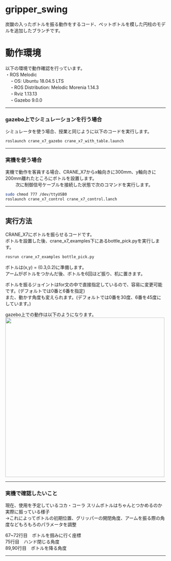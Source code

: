 # gripper_swing  
  
炭酸の入ったボトルを振る動作をするコード、ペットボトルを模した円柱のモデルを追加したブランチです。  
  


#  動作環境 
  
以下の環境で動作確認を行っています。  
・ROS Melodic  
　・OS: Ubuntu 18.04.5 LTS  
　・ROS Distribution: Melodic Morenia 1.14.3  
　・Rviz 1.13.13  
　・Gazebo 9.0.0  
   
 ---
 
 
  
###  gazebo上でシミュレーションを行う場合
  
シミュレータを使う場合、授業と同じように以下のコードを実行します。  

```sh
roslaunch crane_x7_gazebo crane_x7_with_table.launch
```  
---

###  実機を使う場合  
  
 実機で動作を客員する場合、CRANE_X7からx軸向きに300mm、y軸向きに200mm離れたところにボトルを設置します。  
 　　
 次に制御信号ケーブルを接続した状態で次のコマンドを実行します。  
 ```sh
 sudo chmod 777 /dev/ttyUSB0  
 roslaunch crane_x7_control crane_x7_control.lanch  
 ```

---

   
## 実行方法  
  
CRANE_X7にボトルを振らせるコードです。  
ボトルを設置した後、crane_x7_examples下にあるbottle_pick.pyを実行します。  
  
```sh
rosrun crane_x7_examples bottle_pick.py 
```  
  
ボトルは(x,y) = (0.3,0.2)に準備します。  
アームがボトルをつかんだ後、ボトルを6回ほど振り、机に置きます。  
  
ボトルを振るジョイントはfor文の中で直接指定しているので、容易に変更可能です。(デフォルトでは0番と6番を指定)  
また、動かす角度も変えられます。(デフォルトでは0番を30度、6番を45度にしています。)  

gazebo上での動作は以下のようになります。  
<img src=https://github.com/robotcreating2020-1/images/blob/master/simplescreenrecorder-2020-11-02_21.42.24.gif width=500px />  

---
  
  
###  実機で確認したいこと
現在、使用を予定しているコカ・コーラ スリムボトルはちゃんとつかめるのか  
実際に振っている様子  
 →これによってボトルの初期位置、グリッパーの開閉角度、アームを振る際の角度などもろもろのパラメータを調整  
 
 67~72行目　ボトルを掴みに行く座標  
 75行目　ハンド閉じる角度  
 89,90行目　ボトルを降る角度  

---
